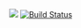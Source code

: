 <a href="https://codeclimate.com/github/rupa4ok/cursor/maintainability"><img src="https://api.codeclimate.com/v1/badges/01d219f20788114d2b6e/maintainability" /></a>  [![Build Status](https://travis-ci.org/rupa4ok/cursor.svg?branch=master)](https://travis-ci.org/rupa4ok/cursor)